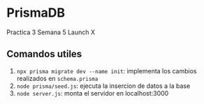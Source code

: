 # PrismaDB

Practica 3 Semana 5 Launch X

## Comandos utiles

1. `npx prisma migrate dev --name init`: implementa los cambios realizados en `schema.prisma`
2. `node prisma/seed.js`: ejecuta la insercion de datos a la base
3. `node server.js`: monta el servidor en localhost:3000
